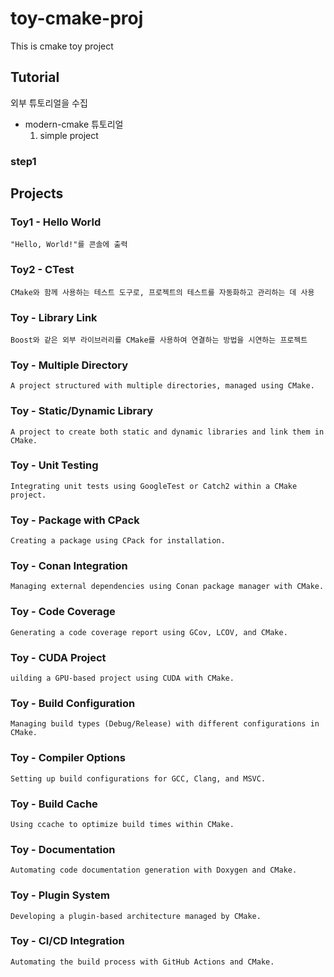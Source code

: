 # toy-cmake-proj

This is cmake toy project

## Tutorial

외부 튜토리얼을 수집

- modern-cmake 튜토리얼
  1. simple project

### step1

## Projects

### Toy1 - Hello World

    "Hello, World!"를 콘솔에 출력

### Toy2 - CTest

    CMake와 함께 사용하는 테스트 도구로, 프로젝트의 테스트를 자동화하고 관리하는 데 사용

### Toy - Library Link

    Boost와 같은 외부 라이브러리를 CMake를 사용하여 연결하는 방법을 시연하는 프로젝트

### Toy - Multiple Directory

    A project structured with multiple directories, managed using CMake.

### Toy - Static/Dynamic Library

    A project to create both static and dynamic libraries and link them in CMake.

### Toy - Unit Testing

    Integrating unit tests using GoogleTest or Catch2 within a CMake project.

### Toy - Package with CPack

    Creating a package using CPack for installation.

### Toy - Conan Integration

    Managing external dependencies using Conan package manager with CMake.

### Toy - Code Coverage

    Generating a code coverage report using GCov, LCOV, and CMake.

### Toy - CUDA Project

    uilding a GPU-based project using CUDA with CMake.

### Toy - Build Configuration

    Managing build types (Debug/Release) with different configurations in CMake.

### Toy - Compiler Options

    Setting up build configurations for GCC, Clang, and MSVC.

### Toy - Build Cache

    Using ccache to optimize build times within CMake.

### Toy - Documentation

    Automating code documentation generation with Doxygen and CMake.

### Toy - Plugin System

    Developing a plugin-based architecture managed by CMake.

### Toy - CI/CD Integration

    Automating the build process with GitHub Actions and CMake.

